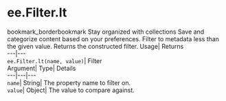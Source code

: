  
#  ee.Filter.lt
bookmark_borderbookmark Stay organized with collections  Save and categorize content based on your preferences.
Filter to metadata less than the given value. 
Returns the constructed filter.
Usage| Returns  
---|---  
`ee.Filter.lt(name, value)`| Filter  
Argument| Type| Details  
---|---|---  
`name`| String| The property name to filter on.  
`value`| Object| The value to compare against.  
